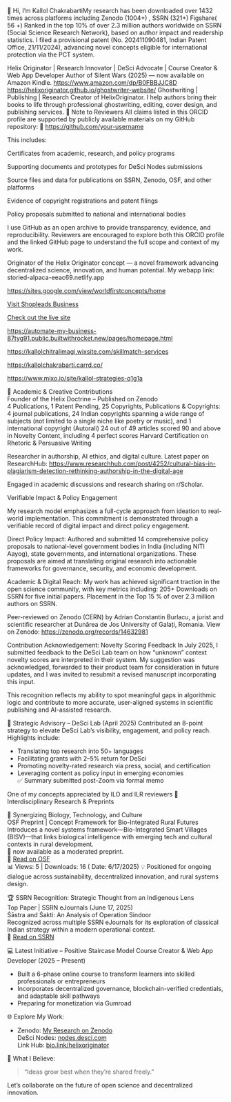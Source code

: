  👋 Hi, I’m Kallol ChakrabartiMy research has been downloaded over 1432 times across platforms including Zenodo (1004+) , SSRN (321+) Figshare( 56 +)
Ranked in the top 10% of over 2.3 million authors worldwide on SSRN (Social Science Research Network), based on author impact and readership statistics.
I filed a provisional patent (No. 202411090481, Indian Patent Office, 21/11/2024), advancing novel concepts eligible for international protection via the PCT system.
 
Helix Originator | Research Innovator | DeSci Advocate | Course Creator & Web App Developer
Author of Silent Wars (2025) — now available on Amazon Kindle.
https://www.amazon.com/dp/B0FBBJJC8D 
https://helixoriginator.github.io/ghostwriter-website/
Ghostwriting | Publishing | Research
Creator of HelixOriginator. I help authors bring their books to life through professional ghostwriting, editing, cover design, and publishing services.
📌 Note to Reviewers
All claims listed in this ORCID profile are supported by publicly available materials on my GitHub repository:
🔗 https://github.com/your-username


This includes:

Certificates from academic, research, and policy programs

Supporting documents and prototypes for DeSci Nodes submissions

Source files and data for publications on SSRN, Zenodo, OSF, and other platforms

Evidence of copyright registrations and patent filings

Policy proposals submitted to national and international bodies

I use GitHub as an open archive to provide transparency, evidence, and reproducibility. Reviewers are encouraged to explore both this ORCID profile and the linked GitHub page to understand the full scope and context of my work.


Originator of the Helix Originator concept — a novel framework advancing decentralized science, innovation, and human potential.
My webapp link:   storied-alpaca-eeac69.netlify.app 

https://sites.google.com/view/worldfirstconcepts/home



[Visit Shopleads Business](https://shopleads-business.netlify.app)

[Check out the live site](https://storied-alpaca-eeac69.netlify.app)

https://automate-my-business-87tyg91.public.builtwithrocket.new/pages/homepage.html

https://kallolchitralimagi.wixsite.com/skillmatch-services 

https://kallolchakrabarti.carrd.co/ 

https://www.mixo.io/site/kallol-strategies-q1g1a 






🔬 Academic & Creative Contributions  
 Founder of the Helix Doctrine – Published on Zenodo  
4 Publications, 1 Patent Pending, 25 Copyrights,
   Publications & Copyrights: 4 journal publications, 24 Indian copyrights spanning a wide range of subjects (not limited to a single niche like poetry or music), and 1 international copyright (Autorali)
  24 out of 49 articles scored 90 and above in Novelty Content, including 4 perfect scores
  Harvard Certification on Rhetoric & Persuasive Writing

  Researcher in authorship, AI ethics, and digital culture. Latest paper on ResearchHub: https://www.researchhub.com/post/4252/cultural-bias-in-plagiarism-detection-rethinking-authorship-in-the-digital-age 

  
Engaged in academic discussions and research sharing on r/Scholar.

   Verifiable Impact & Policy Engagement

My research model emphasizes a full-cycle approach from ideation to real-world implementation. This commitment is demonstrated through a verifiable record of digital impact and direct policy engagement.

Direct Policy Impact:  Authored and submitted  14 comprehensive policy proposals to national-level government bodies in India (including NITI Aayog), state governments, and international organizations. These proposals are aimed at translating original research into actionable frameworks for governance, security, and economic development.
   

Academic & Digital Reach: My work has achieved significant traction in the open science community, with key metrics including:
    205+ Downloads  on SSRN for five initial papers.
      Placement in the  Top 15 % of over 2.3 million authors on SSRN.
    


  Peer-reviewed on Zenodo (CERN) by Adrian Constantin Burlacu, a jurist and scientific researcher at Dunărea de Jos University of Galați, Romania.
View on Zenodo: https://zenodo.org/records/14632981 

 Contribution Acknowledgement: Novelty Scoring Feedback
In July 2025, I submitted feedback to the DeSci Lab team on how “unknown” context novelty scores are interpreted in their system. My suggestion was acknowledged, forwarded to their product team for consideration in future updates, and I was invited to resubmit a revised manuscript incorporating this input.

This recognition reflects my ability to spot meaningful gaps in algorithmic logic and contribute to more accurate, user-aligned systems in scientific publishing and AI-assisted research.



 🧠 Strategic Advisory – DeSci Lab (April 2025)
Contributed an 8-point strategy to elevate DeSci Lab’s visibility, engagement, and policy reach. Highlights include:
- Translating top research into 50+ languages
- Facilitating grants with 2–5% return for DeSci
- Promoting novelty-rated research via press, social, and certification
- Leveraging content as policy input in emerging economies  
✅ Summary submitted post-Zoom via formal memo
 
 One of my concepts appreciated by ILO and ILR reviewers
  🌿 Interdisciplinary Research & Preprints

 🧬 Synergizing Biology, Technology, and Culture  
OSF Preprint | Concept Framework for Bio-Integrated Rural Futures  
Introduces a novel systems framework—Bio-Integrated Smart Villages (BISV)—that links biological intelligence with emerging tech and cultural contexts in rural development.  
📝  now available as a moderated preprint.  
🔗 [Read on OSF](https://osf.io)  
📊 Views: 5 | Downloads: 16 ( Date: 6/17/2025) 
💡 Positioned for ongoing dialogue across sustainability, decentralized innovation, and rural systems design.



 🏆 SSRN Recognition: Strategic Thought from an Indigenous Lens  
Top Paper | SSRN eJournals (June 17, 2025)  
Śāstra and Śakti: An Analysis of Operation Sindoor  
Recognized across multiple SSRN eJournals for its exploration of classical Indian strategy within a modern operational context.  
🔗 [Read on SSRN](https://ssrn.com/abstract=5286196)




💻 Latest Initiative – Positive Staircase Model
Course Creator & Web App Developer (2025 – Present)  
- Built a 6-phase online course to transform learners into skilled professionals or entrepreneurs  
- Incorporates decentralized governance, blockchain-verified credentials, and adaptable skill pathways  
- Preparing for monetization via Gumroad  



 🌐 Explore My Work:
- Zenodo: [My Research on Zenodo](https://zenodo.org/me/uploads?q=&f=shared_with_me%3Afalse&l=list&p=1&s=10&sort=newest)  
  DeSci Nodes: [nodes.desci.com](https://nodes.desci.com/nodes)  
  Link Hub: [bio.link/helixoriginator](https://bio.link/helixoriginator)  



 🌱 What I Believe:
> “Ideas grow best when they’re shared freely.”

Let’s collaborate on the future of open science and decentralized innovation.
